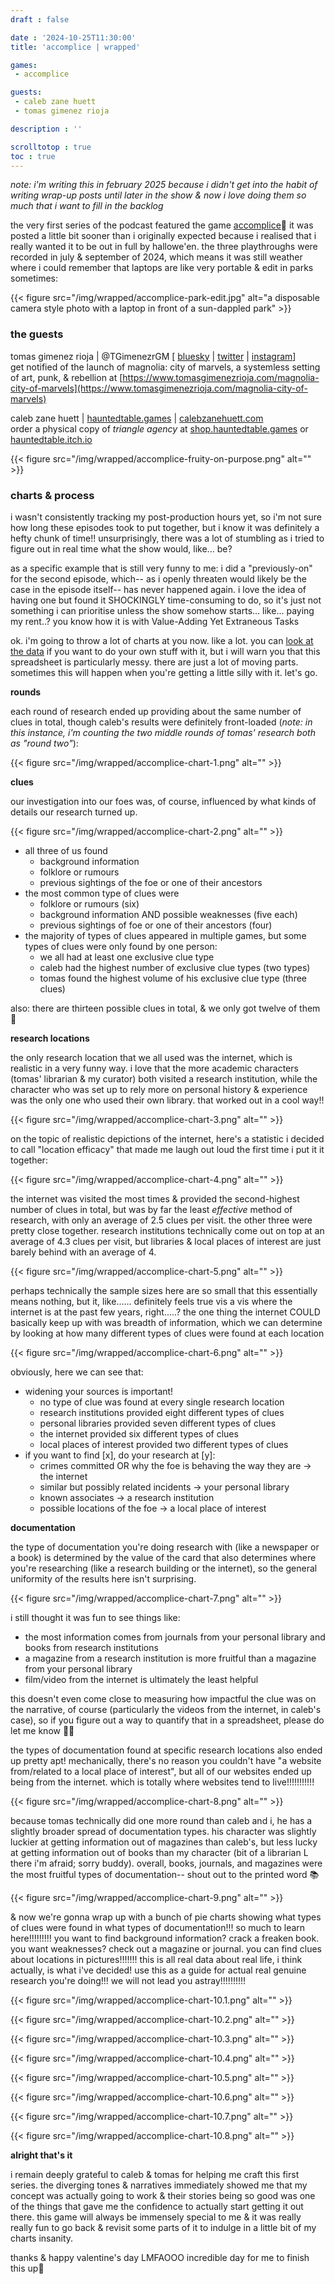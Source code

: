 ```yaml
---
draft : false

date : '2024-10-25T11:30:00'
title: 'accomplice | wrapped'

games:
 - accomplice

guests:
 - caleb zane huett
 - tomas gimenez rioja

description : ''

scrolltotop : true
toc : true
---
```


*note: i'm writing this in february 2025 because i didn't get into the habit of writing wrap-up posts until later in the show & now i love doing them so much that i want to fill in the backlog*

the very first series of the podcast featured the game [accomplice](https://michael-klamerus.itch.io/accomplice)🖤 it was posted a little bit sooner than i originally expected because i realised that i really wanted it to be out in full by hallowe'en. the three playthroughs were recorded in july & september of 2024, which means it was still weather where i could remember that laptops are like very portable & edit in parks sometimes:

{{< figure src="/img/wrapped/accomplice-park-edit.jpg" alt="a disposable camera style photo with a laptop in front of a sun-dappled park" >}}

### **the guests**

tomas gimenez rioja | @TGimenezrGM \[ [bluesky](https://bsky.app/profile/tgimenezrgm.bsky.social)  | [twitter](https://x.com/tgimenezrgm)  | [instagram](https://www.instagram.com/tgimenezrgm/)\]  
get notified of the launch of magnolia: city of marvels, a systemless setting of art, punk, & rebellion at [https://www.tomasgimenezrioja.com/magnolia-city-of-marvels](https://www.tomasgimenezrioja.com/magnolia-city-of-marvels)

caleb zane huett | [hauntedtable.games](http://hauntedtable.games) | [calebzanehuett.com](https://calebzanehuett.com)  
order a physical copy of *triangle agency* at [shop.hauntedtable.games](http://shop.hauntedtable.games) or [hauntedtable.itch.io](https://hauntedtable.itch.io)

{{< figure src="/img/wrapped/accomplice-fruity-on-purpose.png" alt="" >}}

### **charts & process**

i wasn't consistently tracking my post-production hours yet, so i'm not sure how long these episodes took to put together, but i know it was definitely a hefty chunk of time\!\! unsurprisingly, there was a lot of stumbling as i tried to figure out in real time what the show would, like... be?

as a specific example that is still very funny to me: i did a "previously-on" for the second episode, which-- as i openly threaten would likely be the case in the episode itself-- has never happened again. i love the idea of having one but found it SHOCKINGLY time-consuming to do, so it's just not something i can prioritise unless the show somehow starts... like... paying my rent..? you know how it is with Value-Adding Yet Extraneous Tasks

ok. i'm going to throw a lot of charts at you now. like a lot. you can [look at the data](https://docs.google.com/spreadsheets/d/1fEonNpkO97zr9roBZ50wZKgnPf7k161y3aov-hCq49U/edit?usp=sharing) if you want to do your own stuff with it, but i will warn you that this spreadsheet is particularly messy. there are just a lot of moving parts. sometimes this will happen when you're getting a little silly with it. let's go.

**rounds**

each round of research ended up providing about the same number of clues in total, though caleb's results were definitely front-loaded (*note: in this instance, i'm counting the two middle rounds of tomas' research both as "round two"*):

{{< figure src="/img/wrapped/accomplice-chart-1.png" alt="" >}}

**clues**

our investigation into our foes was, of course, influenced by what kinds of details our research turned up.

{{< figure src="/img/wrapped/accomplice-chart-2.png" alt="" >}}

* all three of us found  
  * background information  
  * folklore or rumours  
  * previous sightings of the foe or one of their ancestors  
* the most common type of clues were  
  * folklore or rumours (six)  
  * background information AND possible weaknesses (five each)  
  * previous sightings of foe or one of their ancestors (four)  
* the majority of types of clues appeared in multiple games, but some types of clues were only found by one person:  
  * we all had at least one exclusive clue type  
  * caleb had the highest number of exclusive clue types (two types)  
  * tomas found the highest volume of his exclusive clue type (three clues)

also: there are thirteen possible clues in total, & we only got twelve of them 👀

**research locations**

the only research location that we all used was the internet, which is realistic in a very funny way. i love that the more academic characters (tomas' librarian & my curator) both visited a research institution, while the character who was set up to rely more on personal history & experience was the only one who used their own library. that worked out in a cool way\!\!

{{< figure src="/img/wrapped/accomplice-chart-3.png" alt="" >}}

on the topic of realistic depictions of the internet, here's a statistic i decided to call "location efficacy" that made me laugh out loud the first time i put it it together:

{{< figure src="/img/wrapped/accomplice-chart-4.png" alt="" >}}

the internet was visited the most times & provided the second-highest number of clues in total, but was by far the least *effective* method of research, with only an average of 2.5 clues per visit. the other three were pretty close together. research institutions technically come out on top at an average of 4.3 clues per visit, but libraries & local places of interest are just barely behind with an average of 4\.

{{< figure src="/img/wrapped/accomplice-chart-5.png" alt="" >}}

perhaps technically the sample sizes here are so small that this essentially means nothing, but it, like...... definitely feels true vis a vis where the internet is at the past few years, right.....? the one thing the internet COULD basically keep up with was breadth of information, which we can determine by looking at how many different types of clues were found at each location

{{< figure src="/img/wrapped/accomplice-chart-6.png" alt="" >}}

obviously, here we can see that:

* widening your sources is important\!  
  * no type of clue was found at every single research location  
  * research institutions provided eight different types of clues  
  * personal libraries provided seven different types of clues  
  * the internet provided six different types of clues  
  * local places of interest provided two different types of clues  
* if you want to find \[x\], do your research at \[y\]:  
  * crimes committed OR why the foe is behaving the way they are \-\> the internet  
  * similar but possibly related incidents \-\> your personal library  
  * known associates \-\> a research institution  
  * possible locations of the foe \-\> a local place of interest

**documentation**

the type of documentation you're doing research with (like a newspaper or a book) is determined by the value of the card that also determines where you're researching (like a research building or the internet), so the general uniformity of the results here isn't surprising.

{{< figure src="/img/wrapped/accomplice-chart-7.png" alt="" >}}

i still thought it was fun to see things like:

* the most information comes from journals from your personal library and books from research institutions  
* a magazine from a research institution is more fruitful than a magazine from your personal library  
* film/video from the internet is ultimately the least helpful

this doesn't even come close to measuring how impactful the clue was on the narrative, of course (particularly the videos from the internet, in caleb's case), so if you figure out a way to quantify that in a spreadsheet, please do let me know 👨‍🔬

the types of documentation found at specific research locations also ended up pretty apt\! mechanically, there's no reason you couldn't have "a website from/related to a local place of interest", but all of our websites ended up being from the internet. which is totally where websites tend to live\!\!\!\!\!\!\!\!\!\!\!

{{< figure src="/img/wrapped/accomplice-chart-8.png" alt="" >}}

because tomas technically did one more round than caleb and i, he has a slightly broader spread of documentation types. his character was slightly luckier at getting information out of magazines than caleb's, but less lucky at getting information out of books than my character (bit of a librarian L there i'm afraid; sorry buddy). overall, books, journals, and magazines were the most fruitful types of documentation-- shout out to the printed word 📚

{{< figure src="/img/wrapped/accomplice-chart-9.png" alt="" >}}

& now we're gonna wrap up with a bunch of pie charts showing what types of clues were found in what types of documentation\!\!\! so much to learn here\!\!\!\!\!\!\!\!\! you want to find background information? crack a freaken book. you want weaknesses? check out a magazine or journal. you can find clues about locations in pictures\!\!\!\!\!\!\! this is all real data about real life, i think actually, is what i've decided\! use this as a guide for actual real genuine research you're doing\!\!\! we will not lead you astray\!\!\!\!\!\!\!\!\!\!

{{< figure src="/img/wrapped/accomplice-chart-10.1.png" alt="" >}}

{{< figure src="/img/wrapped/accomplice-chart-10.2.png" alt="" >}}

{{< figure src="/img/wrapped/accomplice-chart-10.3.png" alt="" >}}

{{< figure src="/img/wrapped/accomplice-chart-10.4.png" alt="" >}}

{{< figure src="/img/wrapped/accomplice-chart-10.5.png" alt="" >}}

{{< figure src="/img/wrapped/accomplice-chart-10.6.png" alt="" >}}

{{< figure src="/img/wrapped/accomplice-chart-10.7.png" alt="" >}}

{{< figure src="/img/wrapped/accomplice-chart-10.8.png" alt="" >}}

**alright that's it**

i remain deeply grateful to caleb & tomas for helping me craft this first series. the diverging tones & narratives immediately showed me that my concept was actually going to work & their stories being so good was one of the things that gave me the confidence to actually start getting it out there. this game will always be immensely special to me & it was really really fun to go back & revisit some parts of it to indulge in a little bit of my charts insanity.

thanks & happy valentine's day LMFAOOO incredible day for me to finish this up🖤
